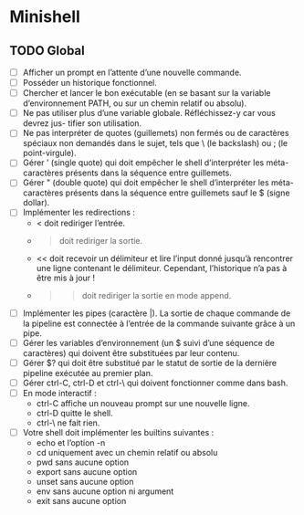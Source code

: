 # Minishell

## TODO Global
- [ ] Afficher un prompt en l’attente d’une nouvelle commande.
- [ ] Posséder un historique fonctionnel.
- [ ] Chercher et lancer le bon exécutable (en se basant sur la variable d’environnement
PATH, ou sur un chemin relatif ou absolu).
- [ ] Ne pas utiliser plus d’une variable globale. Réfléchissez-y car vous devrez jus-
tifier son utilisation.
- [ ] Ne pas interpréter de quotes (guillemets) non fermés ou de caractères spéciaux non
demandés dans le sujet, tels que \ (le backslash) ou ; (le point-virgule).
- [ ] Gérer ’ (single quote) qui doit empêcher le shell d’interpréter les méta-caractères
présents dans la séquence entre guillemets.
- [ ] Gérer " (double quote) qui doit empêcher le shell d’interpréter les méta-caractères
présents dans la séquence entre guillemets sauf le $ (signe dollar).
- [ ] Implémenter les redirections :
	- < doit rediriger l’entrée.
	- > doit rediriger la sortie.
	- << doit recevoir un délimiteur et lire l’input donné jusqu’à rencontrer une ligne
contenant le délimiteur. Cependant, l’historique n’a pas à être mis à jour !
	- >> doit rediriger la sortie en mode append.
- [ ] Implémenter les pipes (caractère |). La sortie de chaque commande de la pipeline
est connectée à l’entrée de la commande suivante grâce à un pipe.
- [ ] Gérer les variables d’environnement (un $ suivi d’une séquence de caractères)
qui doivent être substituées par leur contenu.
- [ ] Gérer $? qui doit être substitué par le statut de sortie de la dernière pipeline
exécutée au premier plan.
- [ ] Gérer ctrl-C, ctrl-D et ctrl-\ qui doivent fonctionner comme dans bash.
- [ ] En mode interactif :
	- ctrl-C affiche un nouveau prompt sur une nouvelle ligne.
	- ctrl-D quitte le shell.
	- ctrl-\ ne fait rien.
- [ ] Votre shell doit implémenter les builtins suivantes :
	- echo et l’option -n
	- cd uniquement avec un chemin relatif ou absolu
	- pwd sans aucune option
	- export sans aucune option
	- unset sans aucune option
	- env sans aucune option ni argument
	- exit sans aucune option
